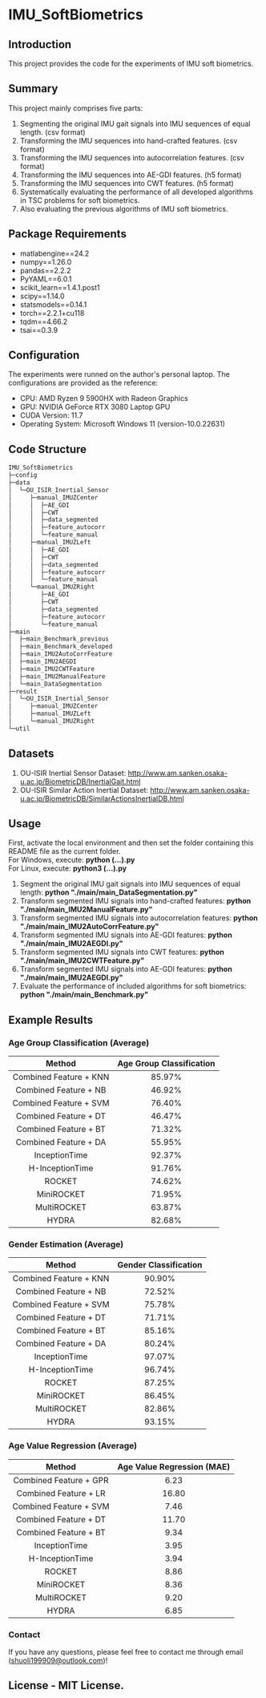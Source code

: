 # IMU_SoftBiometrics

## Introduction
This project provides the code for the experiments of IMU soft biometrics.
## Summary
This project mainly comprises five parts:
1. Segmenting the original IMU gait signals into IMU sequences of equal length. (csv format)
2. Transforming the IMU sequences into hand-crafted features. (csv format)
3. Transforming the IMU sequences into autocorrelation features. (csv format)
4. Transforming the IMU sequences into AE-GDI features. (h5 format)
5. Transforming the IMU sequences into CWT features. (h5 format)
6. Systematically evaluating the performance of all developed algorithms in TSC problems for soft biometrics.
7. Also evaluating the previous algorithms of IMU soft biometrics.
## Package Requirements
- matlabengine==24.2
- numpy==1.26.0
- pandas==2.2.2
- PyYAML==6.0.1
- scikit_learn==1.4.1.post1
- scipy==1.14.0
- statsmodels==0.14.1
- torch==2.2.1+cu118
- tqdm==4.66.2
- tsai==0.3.9
## Configuration
The experiments were runned on the author's personal laptop. The configurations are provided as the reference:
- CPU: AMD Ryzen 9 5900HX with Radeon Graphics
- GPU: NVIDIA GeForce RTX 3080 Laptop GPU
- CUDA Version: 11.7
- Operating System: Microsoft Windows 11 (version-10.0.22631)
## Code Structure
```bash
IMU_SoftBiometrics
├─config
├─data
│  └─OU_ISIR_Inertial_Sensor
│     ├─manual_IMUZCenter
│     │  ├─AE_GDI
│     │  ├─CWT
│     │  ├─data_segmented
│     │  ├─feature_autocorr
│     │  └─feature_manual
│     ├─manual_IMUZLeft
│     │  ├─AE_GDI
│     │  ├─CWT
│     │  ├─data_segmented
│     │  ├─feature_autocorr
│     │  └─feature_manual
│     └─manual_IMUZRight
│        ├─AE_GDI
│        ├─CWT
│        ├─data_segmented
│        ├─feature_autocorr
│        └─feature_manual
├─main
│  ├─main_Benchmark_previous
│  ├─main_Benchmark_developed
│  ├─main_IMU2AutoCorrFeature
│  ├─main_IMU2AEGDI
│  ├─main_IMU2CWTFeature
│  ├─main_IMU2ManualFeature
│  └─main_DataSegmentation
├─result
│  └─OU_ISIR_Inertial_Sensor
│     ├─manual_IMUZCenter
│     ├─manual_IMUZLeft
│     └─manual_IMUZRight
└─util

```
## Datasets
1. OU-ISIR Inertial Sensor Dataset: http://www.am.sanken.osaka-u.ac.jp/BiometricDB/InertialGait.html
2. OU-ISIR Similar Action Inertial Dataset: http://www.am.sanken.osaka-u.ac.jp/BiometricDB/SimilarActionsInertialDB.html
## Usage
First, activate the local environment and then set the folder containing this README file as the current folder.  
For Windows, execute: **python (...).py**  
For Linux, execute: **python3 (...).py**  
1. Segment the original IMU gait signals into IMU sequences of equal length: **python "./main/main_DataSegmentation.py"**
2. Transform segmented IMU signals into hand-crafted features: **python "./main/main_IMU2ManualFeature.py"**
3. Transform segmented IMU signals into autocorrelation features: **python "./main/main_IMU2AutoCorrFeature.py"**
4. Transform segmented IMU signals into AE-GDI features: **python "./main/main_IMU2AEGDI.py"**
5. Transform segmented IMU signals into CWT features: **python "./main/main_IMU2CWTFeature.py"**
6. Transform segmented IMU signals into AE-GDI features: **python "./main/main_IMU2AEGDI.py"**
7. Evaluate the performance of included algorithms for soft biometrics: **python "./main/main_Benchmark.py"**
## Example Results
### Age Group Classification (Average)
| **Method**                          | **Age Group Classification**                 |
|:-----------------------------------:|:-----------------------------:|
| Combined Feature \+ KNN             | 85\.97\%                     |
| Combined Feature \+ NB              | 46\.92\%                     |
| Combined Feature \+ SVM             | 76\.40\%                     |
| Combined Feature \+ DT              | 46\.47\%                     |
| Combined Feature \+ BT              | 71\.32\%                     |
| Combined Feature \+ DA              | 55\.95\%                     |
| InceptionTime                       | 92\.37\%                     |
| H-InceptionTime                     | 91\.76\%                     |
| ROCKET                              | 74\.62\%                     |
| MiniROCKET                          | 71\.95\%                     |
| MultiROCKET                         | 63\.87\%                     |
| HYDRA                               | 82\.68\%                     |
### Gender Estimation (Average)
| **Method**                          | **Gender Classification**                 |
|:-----------------------------------:|:-----------------------------:|
| Combined Feature \+ KNN             | 90\.90\%                     |
| Combined Feature \+ NB              | 72\.52\%                     |
| Combined Feature \+ SVM             | 75\.78\%                     |
| Combined Feature \+ DT              | 71\.71\%                     |
| Combined Feature \+ BT              | 85\.16\%                     |
| Combined Feature \+ DA              | 80\.24\%                     |
| InceptionTime                       | 97\.07\%                     |
| H-InceptionTime                     | 96\.74\%                     |
| ROCKET                              | 87\.25\%                     |
| MiniROCKET                          | 86\.45\%                     |
| MultiROCKET                         | 82\.86\%                     |
| HYDRA                               | 93\.15\%                     |
### Age Value Regression (Average)
| **Method**                          | **Age Value Regression (MAE)**        |
|:-----------------------------------:|:-------------------------:|
| Combined Feature \+ GPR             | 6.23                     |
| Combined Feature \+ LR              | 16.80                     |
| Combined Feature \+ SVM             | 7.46                     |
| Combined Feature \+ DT              | 11.70                     |
| Combined Feature \+ BT              | 9.34                     |
| InceptionTime                       | 3.95                     |
| H-InceptionTime                     | 3.94                     |
| ROCKET                              | 8.86                     |
| MiniROCKET                          | 8.36                     |
| MultiROCKET                         | 9.20                     |
| HYDRA                               | 6.85                     |
### Contact
If you have any questions, please feel free to contact me through email (shuoli199909@outlook.com)!
## License - MIT License.
